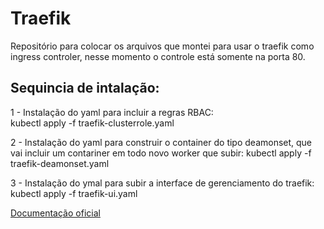 # Traefik
Repositório para colocar os arquivos que montei para usar o traefik como ingress controler, nesse momento o controle está somente na porta 80.

## Sequincia de intalação:

1 - Instalação do yaml para incluir a regras RBAC: <br > 
kubectl apply -f traefik-clusterrole.yaml

2 - Instalação do yaml para construir o container do tipo deamonset, que vai incluir um contariner em todo novo worker que subir:
kubectl apply -f traefik-deamonset.yaml

3 - Instalação do ymal para subir a interface de gerenciamento do traefik:
kubectl apply -f traefik-ui.yaml

[Documentação oficial](https://doc.traefik.io/ "Clique e acesse agora!")
